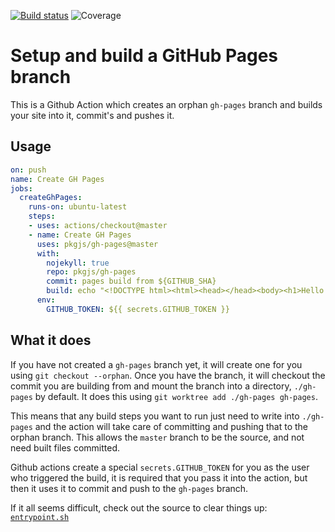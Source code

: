 
[![Build status](https://tufan-io.github.io/gh-badges/.badges/build.svg)](https://github.com/tufan-io/gh-badges/actions) ![Coverage](https://tufan-io.github.io/gh-badges/.badges/coverage.svg)

# Setup and build a GitHub Pages branch

This is a Github Action which creates an orphan `gh-pages` branch and builds
your site into it, commit's and pushes it.

## Usage

```yaml
on: push
name: Create GH Pages
jobs:
  createGhPages:
    runs-on: ubuntu-latest
    steps:
    - uses: actions/checkout@master
    - name: Create GH Pages
      uses: pkgjs/gh-pages@master
      with:
        nojekyll: true
        repo: pkgjs/gh-pages
        commit: pages build from ${GITHUB_SHA}
        build: echo "<!DOCTYPE html><html><head></head><body><h1>Hello World!</h1><p>Built from ${GITHUB_SHA}</p></body></html>" > gh-pages/index.html
      env:
        GITHUB_TOKEN: ${{ secrets.GITHUB_TOKEN }}
```

## What it does

If you have not created a `gh-pages` branch yet, it will create one for you using `git checkout --orphan`.  Once you
have the branch, it will checkout the commit you are building from and mount the branch into a directory, `./gh-pages`
by default.  It does this using `git worktree add ./gh-pages gh-pages`.

This means that any build steps you want to run just need to write into `./gh-pages` and the action will take care of
committing and pushing that to the orphan branch.  This allows the `master` branch to be the source, and not need built files
committed.

Github actions create a special `secrets.GITHUB_TOKEN` for you as the user who triggered the build, it is required that you
pass it into the action, but then it uses it to commit and push to the `gh-pages` branch.

If it all seems difficult, check out the source to clear things up: [`entrypoint.sh`](https://github.com/pkgjs/gh-pages/blob/master/entrypoint.sh)
